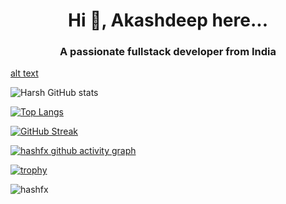 <h1 align="center">Hi 👋, Akashdeep here...</h1> 
<h3 align="center">A passionate fullstack developer from India</h3>  
  
  
<!-- Skillset Icons -->
  
[alt text](https://github-readme-streak-stats.herokuapp.com/?user=AkashDeep000)
  

<!-- Github Statistics Cards -->


![Harsh GitHub stats](https://github-readme-stats.vercel.app/api?username=AkashDeep000&count_private=true&title_color=39FF14&show_icons=true&icon_color=ADD8E6&theme=dracula&include_all_commits=true&hide_rank=false&custom_title=@hashfx-Github-stats)


[![Top Langs](https://github-readme-stats.vercel.app/api/top-langs/?username=AkashDeep000&theme=react&custom_title=Most-Used-Languages)](https://github.com/hashfx/github-readme-stats) 


[![GitHub Streak](https://github-readme-streak-stats.herokuapp.com?user=AkashDeep000&theme=tokyonight&hide_border=true&ring=1EE2BF&fire=E25525)](https://git.io/streak-stats)

[![hashfx github activity graph](https://activity-graph.herokuapp.com/graph?username=AkashDeep000&theme=react-dark&hide_border=true)](https://github.com/ashutosh00710/github-readme-activity-graph)


[![trophy](https://github-profile-trophy.vercel.app/?username=AkashDeep000&no-bg=true&no-frame=true&theme=algolia&row=2&column=3&margin-w=15&margin-h=15)](https://github.com/ryo-ma/github-profile-trophy)

<p align="left"> <img src="https://komarev.com/ghpvc/?username=hashfx&label=Profile%20views&color=0e75b6&style=flat" alt="hashfx" /> </p> 




